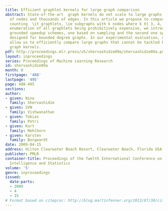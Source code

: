 ```yaml
---
title: Efficient graphlet kernels for large graph comparison
abstract: State-of-the-art  graph kernels do not scale to large graphs with hundreds
  of nodes and thousands of edges. In this article we propose to compare graphs by
  counting  \it graphlets, \ie subgraphs with k nodes where k ∈{ 3, 4, 5 }. Exhaustive
  enumeration of all graphlets being prohibitively expensive, we introduce two theoretically
  grounded speedup schemes, one based on sampling and the second one specifically
  designed for bounded degree graphs. In our experimental evaluation, our novel kernels
  allow us to efficiently compare large graphs that cannot be tackled by existing
  graph kernels.
pdf: http://proceedings.mlr.press/v5/shervashidze09a/shervashidze09a.pdf
layout: inproceedings
series: Proceedings of Machine Learning Research
id: shervashidze09a
month: 0
firstpage: '488'
lastpage: '495'
page: 488-495
sections: 
author:
- given: Nino
  family: Shervashidze
- given: SVN
  family: Vishwanathan
- given: Tobias
  family: Petri
- given: Kurt
  family: Mehlhorn
- given: Karsten
  family: Borgwardt
date: 2009-04-15
address: Hilton Clearwater Beach Resort, Clearwater Beach, Florida USA
publisher: PMLR
container-title: Proceedings of the Twelth International Conference on Artificial
  Intelligence and Statistics
volume: '5'
genre: inproceedings
issued:
  date-parts:
  - 2009
  - 4
  - 15
# Format based on citeproc: http://blog.martinfenner.org/2013/07/30/citeproc-yaml-for-bibliographies/
---
```

